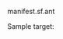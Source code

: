 manifest.sf.ant

Sample target:
	<target name="testBuild">
		<sfBuild isDestructive="false" buildTemp="${build.temp}" sourcePath="${build.src}" verbose="true" >
			<task commandType="buildManifest" />
		</sfBuild>
	</target>
